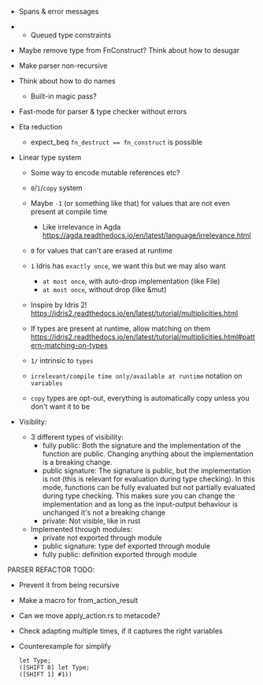 * Spans & error messages
* * Queued type constraints
* Maybe remove type from FnConstruct? Think about how to desugar
* Make parser non-recursive
* Think about how to do names
  * Built-in magic pass?
* Fast-mode for parser & type checker without errors
* Eta reduction
  * expect_beq `fn_destruct == fn_construct` is possible
* Linear type system
  * Some way to encode mutable references etc?
  * `0`/`1`/`copy` system
  * Maybe `-1` (or something like that) for values that are not even present at compile time
    * Like irrelevance in Agda https://agda.readthedocs.io/en/latest/language/irrelevance.html
  * `0` for values that can't are erased at runtime
  * `1` Idris has `exactly once`, we want this but we may also want
    * `at most once`, with auto-drop implementation (like File) 
    * `at most once`, without drop (like &mut)
  * Inspire by Idris 2! https://idris2.readthedocs.io/en/latest/tutorial/multiplicities.html
  * If types are present at runtime, allow matching on them https://idris2.readthedocs.io/en/latest/tutorial/multiplicities.html#pattern-matching-on-types

  * `1/` intrinsic to `types`
  * `irrelevant/compile time only/available at runtime` notation on `variables`

  * `copy` types are opt-out, everything is automatically copy unless you don't want it to be

* Visiblity:
  * 3 different types of visibility:
    * fully public: Both the signature and the implementation of the function are public. Changing anything about the implementation is a breaking change.
    * public signature: The signature is public, but the implementation is not (this is relevant for evaluation during type checking). In this mode, functions can be fully evaluated but not partially evaluated during type checking. This makes sure you can change the implementation and as long as the input-output behaviour is unchanged it's not a breaking change
    * private: Not visible, like in rust
  * Implemented through modules:
    * private not exported through module
    * public signature: type def exported through module
    * fully public: definition exported through module


PARSER REFACTOR TODO:
- Prevent it from being recursive
- Make a macro for from_action_result
- Can we move apply_action.rs to metacode?
- Check adapting multiple times, if it captures the right variables


- Counterexample for simplify
  ```
  let Type;
  ([SHIFT 0] let Type;
  ([SHIFT 1] #1))
  ```